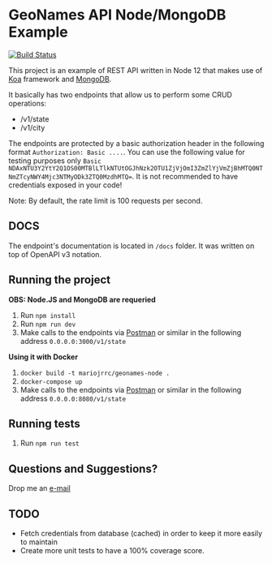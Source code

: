 GeoNames API Node/MongoDB Example
=================================================

[![Build Status](https://semaphoreci.com/api/v1/mariojrrc/geonames-api-node/branches/master/badge.svg)](https://semaphoreci.com/mariojrrc/geonames-api-node)

This project is an example of REST API written in Node 12 that makes use of [Koa](https://koajs.com/) framework and [MongoDB](https://mongodb.com/).

It basically has two endpoints that allow us to perform some CRUD operations:

- /v1/state
- /v1/city

The endpoints are protected by a basic authorization header in the following format `Authorization: Basic ....`.
You can use the following value for testing purposes only `Basic NDAxNTU3Y2YtY2Q1OS00MTBlLTlkNTUtOGJhNzk2OTU1ZjVjOmI3ZmZlYjVmZjBhMTQ0NTNmZTcyNWY4Mjc3NTMyODk3ZTQ0MzdhMTQ=`. It is not recommended to have credentials exposed in your code!

Note: By default, the rate limit is 100 requests per second.

## DOCS
The endpoint's documentation is located in `/docs` folder. It was written on top of OpenAPI v3 notation.

## Running the project

**OBS: Node.JS and MongoDB are requeried**

1. Run `npm install`
2. Run `npm run dev`
3. Make calls to the endpoints via [Postman](https://www.getpostman.com/) or similar in the following address `0.0.0.0:3000/v1/state`

**Using it with Docker**
1. `docker build -t mariojrrc/geonames-node .`
2. `docker-compose up`
3. Make calls to the endpoints via [Postman](https://www.getpostman.com/) or similar in the following address `0.0.0.0:8080/v1/state`

## Running tests
1. Run `npm run test`

## Questions and Suggestions?
Drop me an [e-mail](mailto:mariojr.rcosta@gmail.com)

## TODO
- Fetch credentials from database (cached) in order to keep it more easily to maintain
- Create more unit tests to have a 100% coverage score.
